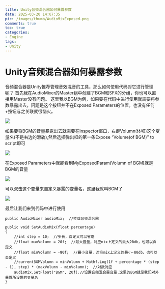```yaml
---
title: Unity音频混合器如何暴露参数
date: 2025-03-20 14:07:35
pic: /images/thumb/AudioMixExposed.png
comments: true
toc: true
categories:
- Engine
tags:
- Unity
---
```


# Unity音频混合器如何暴露参数

音频混合器是Unity推荐管理音效混音的工具，那么如何使用代码对它进行管理呢？
首先我在AudioMixer的Master组中创建了BGM和SFX的分组，你也可以直接用Master没有问题。
这里我以BGM为例，如果要在代码中进行使用就需要将参数暴露出去，问题是这个按钮并不在Exposed Parameters的位置，也没有任何+按钮与之关联就很恼火。

<img src="/images/Unity/Programming/AudioMixExposed/1.png">

如果要将BGM的音量暴露出去就需要在inspector窗口，右键Volumn(体积)这个变量名(不是右边的滑轨),然后选择弹出框的第一条Expose “Volume(of BGM)” to script即可

<img src="/images/Unity/Programming/AudioMixExposed/2.png">

在Exposed Parameters中就能看到MyExposedParam(Volumn of BGM)就是BGM的音量

<img src="/images/Unity/Programming/AudioMixExposed/3.png">

可以双击这个变量来自定义暴露的变量名，这里我就叫BGM了

<img src="/images/Unity/Programming/AudioMixExposed/4.png">

最后让我们来到代码中进行使用

```
public AudioMixer audioMix;  //挂载音频混合器

public void SetAudioMix(float percentage)
{
    //int step = 10;  //步长，自定义可以省略
    //float maxVolumn = 20f;  //最大音量，对应mix上定义的最大20db，也可以自定义
    //float minVolumn = -80f;  //最小音量，对应mix上定义的最小-80db，也可以自定义
    //currentBGMVolumn = minVolumn + Mathf.Log(1f + percentage * (step - 1), step) * (maxVolumn - minVolumn);  //对数对应
    audioMix.SetFloat("BGM", 20f);//设置音频混合器音量,这里的BGM就是我们对外暴露所设置的变量名
}
```


